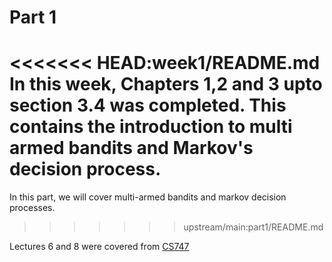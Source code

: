 # Part 1

<<<<<<< HEAD:week1/README.md
In this week, Chapters 1,2 and 3 upto section 3.4 was completed. This contains the introduction to multi armed bandits and Markov's decision process. 
=======
In this part, we will cover multi-armed bandits and markov decision processes.
>>>>>>> upstream/main:part1/README.md

Lectures 6 and 8 were covered from [CS747](https://www.cse.iitb.ac.in/~shivaram/teaching/cs747-a2022/index.html)
